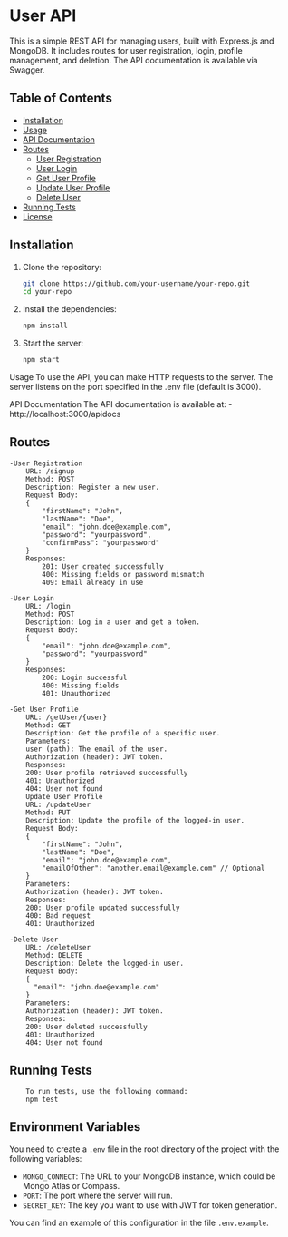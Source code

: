 # User API

This is a simple REST API for managing users, built with Express.js and MongoDB. It includes routes for user registration, login, profile management, and deletion. The API documentation is available via Swagger.

## Table of Contents
- [Installation](#installation)
- [Usage](#usage)
- [API Documentation](#api-documentation)
- [Routes](#routes)
  - [User Registration](#user-registration)
  - [User Login](#user-login)
  - [Get User Profile](#get-user-profile)
  - [Update User Profile](#update-user-profile)
  - [Delete User](#delete-user)
- [Running Tests](#running-tests)
- [License](#license)

## Installation

1. Clone the repository:
   ```bash
   git clone https://github.com/your-username/your-repo.git
   cd your-repo

2. Install the dependencies:
    ````bash
    npm install

3. Start the server:
    ````bash
    npm start


Usage
To use the API, you can make HTTP requests to the server. The server listens on the port specified in the .env file (default is 3000).

API Documentation
The API documentation is available at:
    -http://localhost:3000/apidocs

 ## Routes

    -User Registration
        URL: /signup
        Method: POST
        Description: Register a new user.
        Request Body:
        {
            "firstName": "John",
            "lastName": "Doe",
            "email": "john.doe@example.com",
            "password": "yourpassword",
            "confirmPass": "yourpassword"
        }
        Responses:
            201: User created successfully
            400: Missing fields or password mismatch
            409: Email already in use

    -User Login
        URL: /login
        Method: POST
        Description: Log in a user and get a token.
        Request Body:
        {
            "email": "john.doe@example.com",
            "password": "yourpassword"
        }
        Responses:
            200: Login successful
            400: Missing fields
            401: Unauthorized

    -Get User Profile
        URL: /getUser/{user}
        Method: GET
        Description: Get the profile of a specific user.
        Parameters:
        user (path): The email of the user.
        Authorization (header): JWT token.
        Responses:
        200: User profile retrieved successfully
        401: Unauthorized
        404: User not found
        Update User Profile
        URL: /updateUser
        Method: PUT
        Description: Update the profile of the logged-in user.
        Request Body:
        {
            "firstName": "John",
            "lastName": "Doe",
            "email": "john.doe@example.com",
            "emailOfOther": "another.email@example.com" // Optional
        }
        Parameters:
        Authorization (header): JWT token.
        Responses:
        200: User profile updated successfully
        400: Bad request
        401: Unauthorized

    -Delete User
        URL: /deleteUser
        Method: DELETE
        Description: Delete the logged-in user.
        Request Body:
        {
          "email": "john.doe@example.com"
        }
        Parameters:
        Authorization (header): JWT token.
        Responses:
        200: User deleted successfully
        401: Unauthorized
        404: User not found

 ## Running Tests
        To run tests, use the following command:
        npm test

## Environment Variables

You need to create a `.env` file in the root directory of the project with the following variables:

- `MONGO_CONNECT`: The URL to your MongoDB instance, which could be Mongo Atlas or Compass.
- `PORT`: The port where the server will run.
- `SECRET_KEY`: The key you want to use with JWT for token generation.

You can find an example of this configuration in the file `.env.example`.
